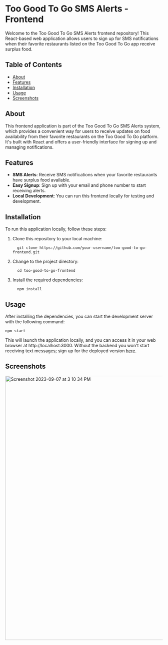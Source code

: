 # Too Good To Go SMS Alerts - Frontend


Welcome to the Too Good To Go SMS Alerts frontend repository! This React-based web application allows users to sign up for SMS notifications when their favorite restaurants listed on the Too Good To Go app receive surplus food.

## Table of Contents

- [About](#about)
- [Features](#features)
- [Installation](#installation)
- [Usage](#usage)
- [Screenshots](#screenshots)


## About

This frontend application is part of the Too Good To Go SMS Alerts system, which provides a convenient way for users to receive updates on food availability from their favorite restaurants on the Too Good To Go platform. It's built with React and offers a user-friendly interface for signing up and managing notifications.


## Features

- **SMS Alerts**: Receive SMS notifications when your favorite restaurants have surplus food available.
- **Easy Signup**: Sign up with your email and phone number to start receiving alerts.
- **Local Development**: You can run this frontend locally for testing and development.


## Installation

To run this application locally, follow these steps:

1. Clone this repository to your local machine:
   ```
     git clone https://github.com/your-username/too-good-to-go-frontend.git
   ```
   
2. Change to the project directory:
   ```
     cd too-good-to-go-frontend
   ```
3. Install the required dependencies:
   ```
     npm install
   ```
   
## Usage

After installing the dependencies, you can start the development server with the following command:

    npm start
    
This will launch the application locally, and you can access it in your web browser at http://localhost:3000.  Without the backend you won't start receiving text messages; sign up for the deployed version [here](https://too-good-frontend.vercel.app/).

## Screenshots
<img width="846" alt="Screenshot 2023-09-07 at 3 10 34 PM" src="https://github.com/pallas0/TooGood_frontend/assets/52135849/29d27323-00ac-4a17-8e04-cdb21521dd9a">

